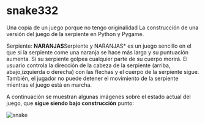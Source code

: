 # snake332
Una copia de un juego porque no tengo originalidad 
La construcción de una versión del juego de la serpiente en Python y Pygame.

Serpiente: **NARANJAS**Serpiente y NARANJAS* es un juego sencillo en el que si la serpiente come una naranja se hace más larga y su puntuación aumenta. Si su serpiente golpea cualquier parte de
su cuerpo morirá. El usuario controla la dirección de la cabeza de la serpiente (arriba, abajo,izquierda o derecha) con las flechas y el cuerpo de la serpiente sigue. También, el jugador no puede detener el movimiento de la serpiente mientras el juego está en marcha.

A continuación se muestran algunas imágenes sobre el estado actual del juego, que **sigue siendo bajo construcción** punto:

<image src="screeshot de naranjas\serpiente come naranjas  foto.png" alt="snake">
